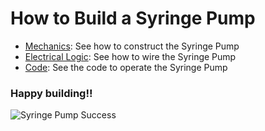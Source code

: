 # How to Build a Syringe Pump

- [Mechanics](/Syringe-Pump/mechanics): See how to construct the Syringe Pump
- [Electrical Logic](/Syringe-Pump/electrical): See how to wire the Syringe Pump
- [Code](/Syringe-Pump/code): See the code to operate the Syringe Pump


### Happy building!!
![Syringe Pump Success](/Syringe-Pump/Assets/IMG_3467.jpg)
